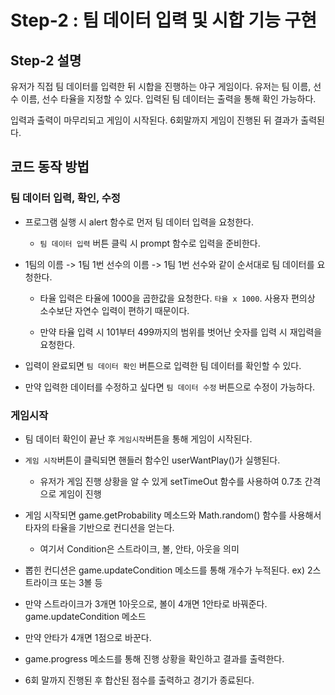 
# Step-2 : 팀 데이터 입력 및 시합 기능 구현

  

## Step-2 설명

유저가 직접 팀 데이터를 입력한 뒤 시합을 진행하는 야구 게임이다. 유저는 팀 이름, 선수 이름, 선수 타율을 지정할 수 있다. 입력된 팀 데이터는 출력을 통해 확인 가능하다.

입력과 출력이 마무리되고 게임이 시작된다. 6회말까지 게임이 진행된 뒤 결과가 출력된다.

  

## 코드 동작 방법

### 팀 데이터 입력, 확인, 수정

* 프로그램 실행 시 alert 함수로 먼저 팀 데이터 입력을 요청한다.

	*  `팀 데이터 입력` 버튼 클릭 시 prompt 함수로 입력을 준비한다.

* 1팀의 이름 -> 1팀 1번 선수의 이름 -> 1팀 1번 선수와 같이 순서대로 팀 데이터를 요청한다.

	* 타율 입력은 타율에 1000을 곱한값을 요청한다. `타율 x 1000`. 사용자 편의상 소수보단 자연수 입력이 편하기 때문이다.

	* 만약 타율 입력 시 101부터 499까지의 범위를 벗어난 숫자를 입력 시 재입력을 요청한다.

* 입력이 완료되면 `팀 데이터 확인` 버튼으로 입력한 팀 데이터를 확인할 수 있다.

* 만약 입력한 데이터를 수정하고 싶다면 `팀 데이터 수정` 버튼으로 수정이 가능하다.

  

### 게임시작

* 팀 데이터 확인이 끝난 후 `게임시작`버튼을 통해 게임이 시작된다.

*  `게임 시작`버튼이 클릭되면 핸들러 함수인 userWantPlay()가 실행된다.

	* 유저가 게임 진행 상황을 알 수 있게 setTimeOut 함수를 사용하여 0.7초 간격으로 게임이 진행

* 게임 시작되면 game.getProbability 메소드와 Math.random() 함수를 사용해서 타자의 타율을 기반으로 컨디션을 얻는다.

	* 여기서 Condition은 스트라이크, 볼, 안타, 아웃을 의미

* 뽑힌 컨디션은 game.updateCondition 메소드를 통해 개수가 누적된다. ex) 2스트라이크 또는 3볼 등

* 만약 스트라이크가 3개면 1아웃으로, 볼이 4개면 1안타로 바꿔준다. game.updateCondition 메소드

* 만약 안타가 4개면 1점으로 바꾼다.

* game.progress 메소드를 통해 진행 상황을 확인하고 결과를 출력한다.

* 6회 말까지 진행된 후 합산된 점수를 출력하고 경기가 종료된다.